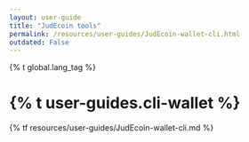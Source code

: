 ```yaml
---
layout: user-guide
title: "JudEcoin tools"
permalink: /resources/user-guides/JudEcoin-wallet-cli.html
outdated: False
---
```

{% t global.lang_tag %}
<h1>{% t user-guides.cli-wallet %}</h1>
{% tf resources/user-guides/JudEcoin-wallet-cli.md %}
